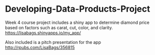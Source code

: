 # Developing-Data-Products-Project
Week 4 course project includes a shiny app to determine diamond price based on factors such as carat, cut, color, and clarity.  
 https://lisabags.shinyapps.io/my_app/

Also included is a pitch presentation for the app
 http://rpubs.com/LisaBags/356815
